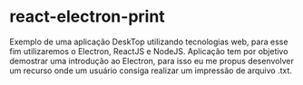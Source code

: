 # react-electron-print
Exemplo de uma aplicação DeskTop utilizando tecnologias web, para esse fim utilizaremos o Electron, ReactJS e NodeJS. Aplicação tem por objetivo demostrar uma introdução ao Electron, para isso eu me propus desenvolver um recurso onde um usuário consiga realizar um impressão de arquivo .txt.
